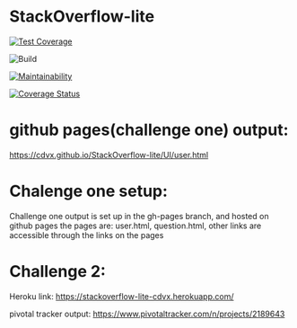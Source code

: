 # StackOverflow-lite

[![Test Coverage](https://api.codeclimate.com/v1/badges/a99a88d28ad37a79dbf6/test_coverage)](https://codeclimate.com/github/codeclimate/codeclimate/test_coverage)


![Build](https://travis-ci.org/cdvx/StackOverflow-lite.svg?branch=Challenge-3)


[![Maintainability](https://api.codeclimate.com/v1/badges/529402579dc667521f19/maintainability)](https://codeclimate.com/github/cdvx/StackOverflow-lite/maintainability)

[![Coverage Status](https://coveralls.io/repos/github/cdvx/StackOverflow-lite/badge.svg?branch=Challenge-3)](https://coveralls.io/github/cdvx/StackOverflow-lite?branch=Challenge-3)


# github pages(challenge one) output: 
https://cdvx.github.io/StackOverflow-lite/UI/user.html

# Chalenge one setup:
Challenge one output is set up in the gh-pages branch, and hosted on github pages
the pages are: user.html, question.html, other links are accessible through the links on the pages

# Challenge 2:
Heroku link: https://stackoverflow-lite-cdvx.herokuapp.com/


pivotal tracker output:
https://www.pivotaltracker.com/n/projects/2189643



